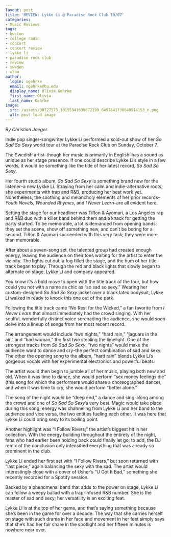 ```yaml
---
layout: post
title: 'REVIEW: Lykke Li @ Paradise Rock Club 10/07'
categories:
- Music Reviews
tags:
- boston
- college radio
- concert
- concert review
- lykke li
- paradise rock club
- review
- sweden
- wtbu
author:
  login: ogehrke
  email: ogehrke@bu.edu
  display_name: Olivia Gehrke
  first_name: Olivia
  last_name: Gehrke
image:
  src: /assets/30727573_10155941639072199_8497841738640914153_n.png
  alt: post lead image
---
```


_By Christian Jaeger_

Indie pop singer-songwriter Lykke Li performed a sold-out show of her _So Sad So Sexy_ world tour at the Paradise Rock Club on Sunday, October 7.

The Swedish artist–though her music is primarily in English–has a sound as unique as her stage presence. If one could describe Lykke Li’s style in a few words, it would be something like the title of her latest record, _So Sad So Sexy_.

Her fourth studio album, _So Sad So Sexy_ is something brand new for the listener–a new Lykke Li. Straying from her calm and indie-alternative roots, she experiments with trap and R&B, producing her best work yet. Nonetheless, the soothing and melancholy elements of her prior records–_Youth Novels_, _Wounded Rhymes_, and _I Never Learn_–are all evident here.

Setting the stage for our headliner was TiRon & Ayomari, a Los Angeles rap and R&B duo with a killer band behind them and a knack for getting the party started. To be memorable, a lot is demanded from opening bands: they set the scene, show off something new, and can’t be boring for a second. TiRon & Ayomari succeeded with this very task; they were more than memorable.

After about a seven-song set, the talented group had created enough energy, leaving the audience on their toes waiting for the artist to enter the vicinity. The lights cut out, a fog filled the stage, and the hum of her title track began to play. Through the red and black lights that slowly began to alternate on stage, Lykke Li and company appeared.

You know it’s a bold move to open with the title track of the tour, but how could you not with a name as chic as “so sad so sexy.” Wearing her custom-designed _So Sad So Sexy_ jacket over a black latex bodysuit, Lykke Li walked in ready to knock this one out of the park.

Following the title track came “No Rest for the Wicked,” a fan favorite from _I Never Learn_ that almost immediately had the crowd singing. With her soulful, wonderfully distinct voice serenading the audience, she would soon delve into a lineup of songs from her most recent record.

The arrangement would include “two nights,” “hard rain,” “jaguars in the air,” and “bad woman,” the first two stealing the limelight. One of the strongest tracks from _So Sad So Sexy_, “two nights” would make the audience want to dance and cry–the perfect combination of sad and sexy. The other the opening song to the album, “hard rain” blends Lykke Li’s gorgeous vocals with her experimental electronics and powerful beats.

The artist would then begin to jumble all of her music, playing both new and old. When it was time to dance, she would perform “sex money feelings die” (this song for which the performers would share a choreographed dance), and when it was time to cry, she would perform “better alone.”

The song of the night would be “deep end,” a dance and sing-along among the crowd and one of _So Sad So Sexy_’s very best. Magic would take place during this song; energy was channeling from Lykke Li and her band to the audience and vice versa, the two entities fueling each other. It was here that Lykke Li could bring sexy to its boiling point.

Another highlight was “I Follow Rivers,” the artist’s biggest hit in her collection. With the energy building throughout the entirety of the night, fans who had earlier been holding back could finally let go; to add, the DJ remix of the conclusion only intensified everything that was already so prominent in the club.

Lykke Li ended her first set with “I Follow Rivers,” but soon returned with “last piece,” again balancing the sexy with the sad. The artist would interestingly close with a cover of Usher’s “U Got It Bad,” something she recently recorded for a Spotify session.

Backed by a phenomenal band that adds to the power on stage, Lykke Li can follow a weepy ballad with a trap-infused R&B number. She is the master of sad and sexy; her versatility is an exciting feat.

Lykke Li is at the top of her game, and that’s saying something because she’s been in the game for over a decade. The way that she carries herself on stage with such drama in her face and movement in her feet simply says that she’s had her fair share in the spotlight and her fifteen minutes is nowhere near over.